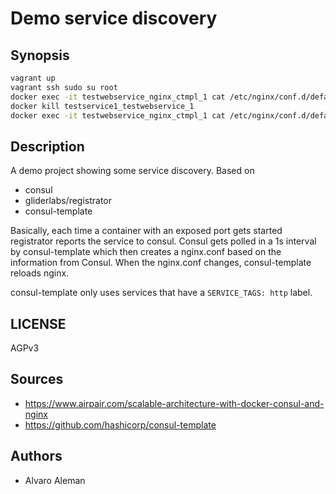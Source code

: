 # Demo service discovery

## Synopsis

```bash
vagrant up
vagrant ssh sudo su root
docker exec -it testwebservice_nginx_ctmpl_1 cat /etc/nginx/conf.d/default.conf|grep 'web-1;'
docker kill testservice1_testwebservice_1
docker exec -it testwebservice_nginx_ctmpl_1 cat /etc/nginx/conf.d/default.conf|grep 'web-1;'
```

## Description

A demo project showing some service discovery. Based on

* consul
* gliderlabs/registrator
* consul-template

Basically, each time a container with an exposed port gets started
registrator reports the service to consul.
Consul gets polled in a 1s interval by consul-template which then creates
a nginx.conf based on the information from Consul. When the nginx.conf changes,
consul-template reloads nginx.

consul-template only uses services that have a ``SERVICE_TAGS: http`` label.

## LICENSE

AGPv3

## Sources

* https://www.airpair.com/scalable-architecture-with-docker-consul-and-nginx
* https://github.com/hashicorp/consul-template

## Authors

* Alvaro Aleman

